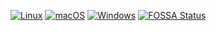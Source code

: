 
[![Linux](https://github.com/cpp4ever/CMakeSanitizer/actions/workflows/linux.yml/badge.svg)](https://github.com/cpp4ever/CMakeSanitizer/actions/workflows/linux.yml)
[![macOS](https://github.com/cpp4ever/CMakeSanitizer/actions/workflows/macos.yml/badge.svg)](https://github.com/cpp4ever/CMakeSanitizer/actions/workflows/macos.yml)
[![Windows](https://github.com/cpp4ever/CMakeSanitizer/actions/workflows/windows.yml/badge.svg)](https://github.com/cpp4ever/CMakeSanitizer/actions/workflows/windows.yml)
[![FOSSA Status](https://app.fossa.com/api/projects/git%2Bgithub.com%2Fcpp4ever%2FCMakeSanitizer.svg?type=small)](https://app.fossa.com/projects/git%2Bgithub.com%2Fcpp4ever%2FCMakeSanitizer?ref=badge_small)
